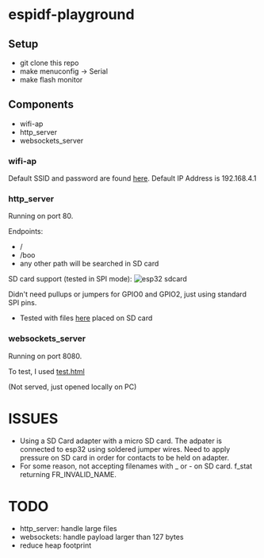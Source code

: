 # espidf-playground

## Setup
- git clone this repo
- make menuconfig -> Serial
- make flash monitor

## Components
- wifi-ap
- http_server
- websockets_server

### wifi-ap
Default SSID and password are found [here](https://github.com/mohankumargupta/espidf-playground/blob/master/components/wifi_ap/include/wifi_ap.h). Default IP Address is 192.168.4.1
  
### http_server
Running on port 80.

Endpoints:
  - /
  - /boo
  - any other path will be searched in SD card

SD card support (tested in SPI mode):
![esp32 sdcard](https://camo.githubusercontent.com/fe6b89251ae4df2628b1a4c86c57976f22d6d5ba/687474703a2f2f692e696d6775722e636f6d2f34436f584f75522e706e67) 

Didn't need pullups or jumpers for GPIO0 and GPIO2, just using standard SPI pins. 
- Tested with files [here](https://github.com/mohankumargupta/espidf-playground/blob/master/test_data/httpserver_sdcard) placed on SD card

### websockets_server
Running on port 8080.

To test, I used [test.html](https://github.com/mohankumargupta/espidf-playground/blob/master/test_data/websockets/test.html)

(Not served, just opened locally on PC)

# ISSUES
- Using a SD Card adapter with a micro SD card. The adpater is connected to esp32 using soldered jumper wires. Need to apply pressure on SD card in order for contacts to be held on adapter.
- For some reason, not accepting filenames with _ or - on SD card. f_stat returning FR_INVALID_NAME. 

# TODO
- http_server: handle large files 
- websockets: handle payload larger than 127 bytes
- reduce heap footprint




